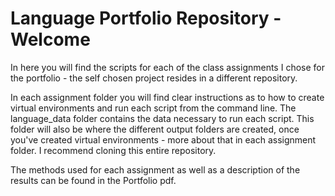 # Language Portfolio Repository - Welcome

In here you will find the scripts for each of the class assignments I chose for the portfolio - the self chosen project resides in a different repository. 

In each assignment folder you will find clear instructions as to how to create virtual environments and run each script from the command line. The language_data folder contains
the data necessary to run each script. This folder will also be where the different output folders are created, once you've created virtual environments - more about that in each assignment folder.
I recommend cloning this entire repository.

The methods used for each assignment as well as a description of the results can be found in the Portfolio pdf.
